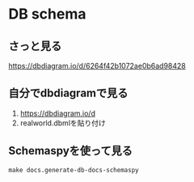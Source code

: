 # DB schema

## さっと見る

<https://dbdiagram.io/d/6264f42b1072ae0b6ad98428>

## 自分でdbdiagramで見る

1. <https://dbdiagram.io/d>
2. realworld.dbmlを貼り付け

## Schemaspyを使って見る

```
make docs.generate-db-docs-schemaspy
```
